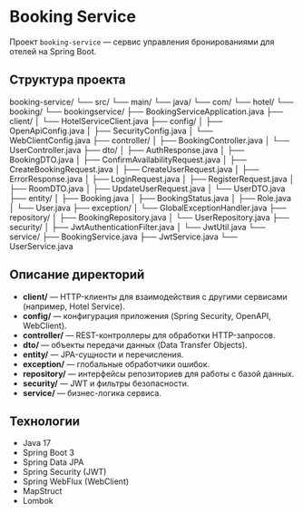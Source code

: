 # Booking Service

Проект `booking-service` — сервис управления бронированиями для отелей на Spring Boot.

## Структура проекта

booking-service/
└── src/
└── main/
└── java/
└── com/
└── hotel/
└── booking/
└── bookingservice/
├── BookingServiceApplication.java
├── client/
│ └── HotelServiceClient.java
├── config/
│ ├── OpenApiConfig.java
│ ├── SecurityConfig.java
│ └── WebClientConfig.java
├── controller/
│ ├── BookingController.java
│ └── UserController.java
├── dto/
│ ├── AuthResponse.java
│ ├── BookingDTO.java
│ ├── ConfirmAvailabilityRequest.java
│ ├── CreateBookingRequest.java
│ ├── CreateUserRequest.java
│ ├── ErrorResponse.java
│ ├── LoginRequest.java
│ ├── RegisterRequest.java
│ ├── RoomDTO.java
│ ├── UpdateUserRequest.java
│ └── UserDTO.java
├── entity/
│ ├── Booking.java
│ ├── BookingStatus.java
│ ├── Role.java
│ └── User.java
├── exception/
│ └── GlobalExceptionHandler.java
├── repository/
│ ├── BookingRepository.java
│ └── UserRepository.java
├── security/
│ ├── JwtAuthenticationFilter.java
│ └── JwtUtil.java
└── service/
├── BookingService.java
├── JwtService.java
└── UserService.java


## Описание директорий

- **client/** — HTTP-клиенты для взаимодействия с другими сервисами (например, Hotel Service).
- **config/** — конфигурация приложения (Spring Security, OpenAPI, WebClient).
- **controller/** — REST-контроллеры для обработки HTTP-запросов.
- **dto/** — объекты передачи данных (Data Transfer Objects).
- **entity/** — JPA-сущности и перечисления.
- **exception/** — глобальные обработчики ошибок.
- **repository/** — интерфейсы репозиториев для работы с базой данных.
- **security/** — JWT и фильтры безопасности.
- **service/** — бизнес-логика сервиса.

## Технологии

- Java 17
- Spring Boot 3
- Spring Data JPA
- Spring Security (JWT)
- Spring WebFlux (WebClient)
- MapStruct
- Lombok



